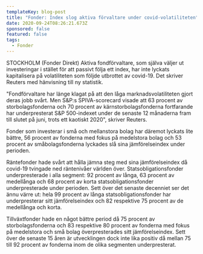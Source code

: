 ```yaml
---
templateKey: blog-post
title: "Fonder: Index slog aktiva förvaltare under covid-volatiliteten"
date: 2020-09-24T08:26:21.673Z
sponsored: false
featured: false
tags:
  - Fonder
---
```

STOCKHOLM (Fonder Direkt) Aktiva fondförvaltare, som själva väljer ut investeringar i stället för att passivt följa ett index, har inte lyckats kapitalisera på volatiliteten som följde utbrottet av covid-19. Det skriver Reuters med hänvisning till ny statistik.

"Fondförvaltare har länge klagat på att den låga marknadsvolatiliteten gjort deras jobb svårt. Men S&P:s SPIVA-scorecard visade att 63 procent av storbolagsfonderna och 70 procent av kärnstorbolagsfonderna fortfarande har underpresterat S&P 500-indexet under de senaste 12 månaderna fram till slutet på juni, trots ett kaotiskt 2020", skriver Reuters.

Fonder som investerar i små och mellanstora bolag har däremot lyckats lite bättre, 56 procent av fonderna med fokus på medelstora bolag och 53 procent av småbolagsfonderna lyckades slå sina jämförelseindex under perioden.

Räntefonder hade svårt att hålla jämna steg med sina jämförelseindex då covid-19 tvingade ned räntenivåer världen över. Statsobligationsfonder underpresterade i alla segment: 92 procent av långa, 63 procent av medellånga och 68 procent av korta statsobligationsfonder underpresterade under perioden. Sett över det senaste decenniet ser det ännu värre ut: hela 99 procent av långa statsobligationsfonder har underpresterar sitt jämförelseindex och 82 respektive 75 procent av de medellånga och korta.

Tillväxtfonder hade en något bättre period då 75 procent av storbolagsfonderna och 83 respektive 80 procent av fonderna med fokus på medelstora och små bolag överpresterades sitt jämförelseindex. Sett över de senaste 15 åren är utvecklingen dock inte lika positiv då mellan 75 till 92 procent av fonderna inom de olika segmenten underpresterat.